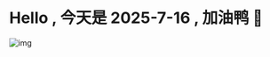 
# Hello , 今天是 2025-7-16 , 加油鸭 🤭

![img](https://v1.jinrishici.com/all.svg?font-size=18&spacing=4)

